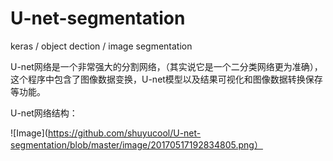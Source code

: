 # U-net-segmentation
keras / object dection / image segmentation

U-net网络是一个非常强大的分割网络，（其实说它是一个二分类网络更为准确），这个程序中包含了图像数据变换，U-net模型以及结果可视化和图像数据转换保存等功能。

U-net网络结构：

![Image](https://github.com/shuyucool/U-net-segmentation/blob/master/image/20170517192834805.png）
